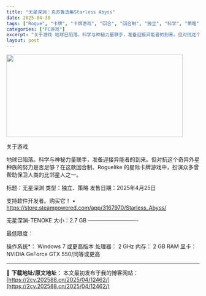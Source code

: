 ```yaml
---
title: "无星深渊：克苏鲁选集Starless Abyss"
date: 2025-04-30
tags: ["Rogue", "卡牌", "卡牌游戏", "回合", "回合制", "独立", "科学", "策略", "软件"]
categories: ["PC游戏"]
excerpt: "关于游戏 地球已陷落。科学与神秘力量联手，准备迎接异能者的到来。但对抗这个奇异外星种族的努力是否足够？在这款回合制、Roguelike 的星际卡牌游戏中，扮演众多曾帮助保卫人类的比邻星人之一。 标题：无星深渊 类型：独立、策略 发售日期：2025年4月25日 支持软件开发者。购买它！ • https&hellip;"
layout: post
---
```


<img class="aligncenter size-full wp-image-12459" src="https://2cy.202588.cn/wp-content/uploads/2025/04/2025043001262192.webp" alt="" width="460" height="215" />

关于游戏

地球已陷落。科学与神秘力量联手，准备迎接异能者的到来。但对抗这个奇异外星种族的努力是否足够？在这款回合制、Roguelike 的星际卡牌游戏中，扮演众多曾帮助保卫人类的比邻星人之一。

标题：无星深渊
类型：独立、策略
发售日期：2025年4月25日

支持软件开发者。购买它！
• https://store.steampowered.com/app/3167970/Starless_Abyss/

无星深渊-TENOKE
大小：2.7 GB
—————————-

最低限度：

操作系统*： Windows 7 或更高版本
处理器： 2 GHz
内存： 2 GB RAM
显卡： NVIDIA GeForce GTX 550/同等或更高

---
📖 **下载地址/原文地址：** 本文最初发布于我的博客网站：[https://2cy.202588.cn/2025/04/12462/](https://2cy.202588.cn/2025/04/12462/)
